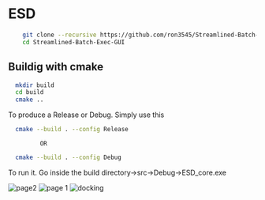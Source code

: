 # ESD
```bash
    git clone --recursive https://github.com/ron3545/Streamlined-Batch-Exec-GUI.git
    cd Streamlined-Batch-Exec-GUI
```
## Buildig with cmake

```bash
  mkdir build
  cd build
  cmake ..
```
To produce a Release or Debug. Simply use this
```bash
  cmake --build . --config Release
```
             OR
```bash
  cmake --build . --config Debug
```
To run it. Go inside the build directory->src->Debug->ESD_core.exe


![page2](https://github.com/ron3545/ESD/assets/86136180/84dcdcc8-654d-41e4-839f-075190d2c921)
![page 1](https://github.com/ron3545/ESD/assets/86136180/b8383461-bc00-49b2-ae25-5ce1272d48ca)
![docking](https://github.com/ron3545/ESD/assets/86136180/9e09e019-5f89-4204-a030-d03f632e456f)
